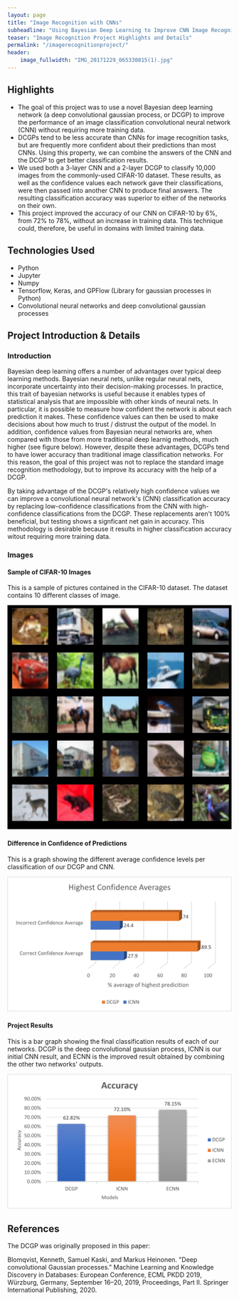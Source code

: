 ```yaml
---
layout: page
title: "Image Recognition with CNNs"
subheadline: "Using Bayesian Deep Learning to Improve CNN Image Recognition Accuracy"
teaser: "Image Recognition Project Highlights and Details"
permalink: "/imagerecognitionproject/"
header:
    image_fullwidth: "IMG_20171229_065330815(1).jpg"
---
```


## Highlights

* The goal of this project was to use a novel Bayesian deep learning network (a deep convolutional gaussian process, or DCGP) to improve the performance of an image classification convolutional neural network  (CNN) without requiring more training data. 
* DCGPs tend to be less accurate than CNNs for image recognition tasks, but are frequently more confident about their predictions than most CNNs. Using this property, we can combine the answers of the CNN and the DCGP to get better classification results. 
* We used both a 3-layer CNN and a 2-layer DCGP to classify 10,000 images from the commonly-used CIFAR-10 dataset. These results, as well as the confidence values each network gave their classifications, were then passed into another CNN to produce final answers. The resulting classification accuracy was superior to either of the networks on their own. 
* This project improved the accuracy of our CNN on CIFAR-10 by 6%, from 72% to 78%, without an increase in training data. This technique could, therefore, be useful in domains with limited training data. 

## Technologies Used

* Python
* Jupyter
* Numpy
* Tensorflow, Keras, and GPFlow (Library for gaussian processes in Python)
* Convolutional neural networks and deep convolutional gaussian processes

## Project Introduction & Details

### Introduction

Bayesian deep learning offers a number of advantages over typical deep learning methods. Bayesian neural nets, unlike regular neural nets, incorporate uncertainty into their decision-making processes. In practice, this trait of bayesian networks is useful because it enables types of statistical analysis that are impossible with other kinds of neural nets. In particular, it is possible to measure how confident the network is about each prediction it makes. These confidence values can then be used to make decisions about how much to trust / distrust the output of the model. In addition, confidence values from Bayesian neural networks are, when compared with those from more traditional deep learnig methods, much higher (see figure below). However, despite these advantages, DCGPs tend to have lower accuracy than traditional image classification networks. For this reason, the goal of this project was not to replace the standard image recognition methodology, but to improve its accuracy with the help of a DCGP. 

By taking advantage of the DCGP's relatively high confidence values we can improve a convolutional neural network's (CNN) classification accuracy by replacing low-confidence classifications from the CNN with high-confidence classifications from the DCGP. These replacements aren't 100% beneficial, but testing shows a signficant net gain in accuracy. This methodology is desirable because it results in higher classification accuracy witout requiring more training data. 

### Images

#### Sample of CIFAR-10 Images

This is a sample of pictures contained in the CIFAR-10 dataset. The dataset contains 10 different classes of image. 

![Sample CIFAR-10 Images](/assets/img/CIFAR10images.jpeg)

#### Difference in Confidence of Predictions 

This is a graph showing the different average confidence levels per classification of our DCGP and CNN. 

![CNN / DCGP Confidence Values](/assets/img/CNN_DCGP_Conf.jpg)

#### Project Results

This is a bar graph showing the final classification results of each of our networks. DCGP is the deep convolutional gaussian process, ICNN is our initial CNN result, and ECNN is the improved result obtained by combining the other two networks' outputs. 

![CNN Project Results](/assets/img/CNNProjectresults.jpg)


## References

The DCGP was originally proposed in this paper:

Blomqvist, Kenneth, Samuel Kaski, and Markus Heinonen. "Deep convolutional Gaussian processes." Machine Learning and Knowledge Discovery in Databases: European Conference, ECML PKDD 2019, Würzburg, Germany, September 16–20, 2019, Proceedings, Part II. Springer International Publishing, 2020.
